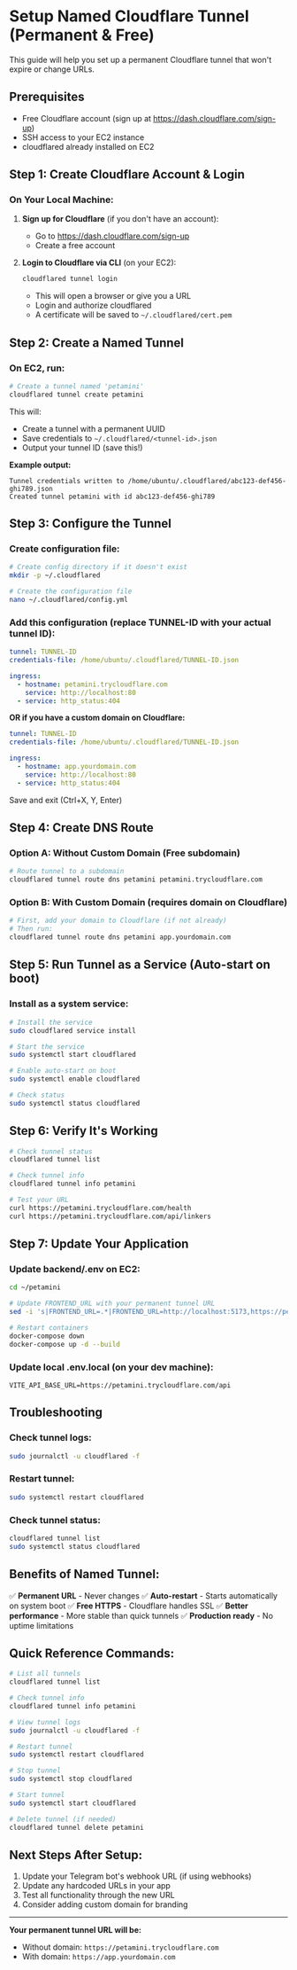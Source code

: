 # Setup Named Cloudflare Tunnel (Permanent & Free)

This guide will help you set up a permanent Cloudflare tunnel that won't expire or change URLs.

## Prerequisites
- Free Cloudflare account (sign up at https://dash.cloudflare.com/sign-up)
- SSH access to your EC2 instance
- cloudflared already installed on EC2

## Step 1: Create Cloudflare Account & Login

### On Your Local Machine:

1. **Sign up for Cloudflare** (if you don't have an account):
   - Go to https://dash.cloudflare.com/sign-up
   - Create a free account

2. **Login to Cloudflare via CLI** (on your EC2):
   ```bash
   cloudflared tunnel login
   ```
   - This will open a browser or give you a URL
   - Login and authorize cloudflared
   - A certificate will be saved to `~/.cloudflared/cert.pem`

## Step 2: Create a Named Tunnel

### On EC2, run:

```bash
# Create a tunnel named 'petamini'
cloudflared tunnel create petamini
```

This will:
- Create a tunnel with a permanent UUID
- Save credentials to `~/.cloudflared/<tunnel-id>.json`
- Output your tunnel ID (save this!)

**Example output:**
```
Tunnel credentials written to /home/ubuntu/.cloudflared/abc123-def456-ghi789.json
Created tunnel petamini with id abc123-def456-ghi789
```

## Step 3: Configure the Tunnel

### Create configuration file:

```bash
# Create config directory if it doesn't exist
mkdir -p ~/.cloudflared

# Create the configuration file
nano ~/.cloudflared/config.yml
```

### Add this configuration (replace TUNNEL-ID with your actual tunnel ID):

```yaml
tunnel: TUNNEL-ID
credentials-file: /home/ubuntu/.cloudflared/TUNNEL-ID.json

ingress:
  - hostname: petamini.trycloudflare.com
    service: http://localhost:80
  - service: http_status:404
```

**OR if you have a custom domain on Cloudflare:**

```yaml
tunnel: TUNNEL-ID
credentials-file: /home/ubuntu/.cloudflared/TUNNEL-ID.json

ingress:
  - hostname: app.yourdomain.com
    service: http://localhost:80
  - service: http_status:404
```

Save and exit (Ctrl+X, Y, Enter)

## Step 4: Create DNS Route

### Option A: Without Custom Domain (Free subdomain)

```bash
# Route tunnel to a subdomain
cloudflared tunnel route dns petamini petamini.trycloudflare.com
```

### Option B: With Custom Domain (requires domain on Cloudflare)

```bash
# First, add your domain to Cloudflare (if not already)
# Then run:
cloudflared tunnel route dns petamini app.yourdomain.com
```

## Step 5: Run Tunnel as a Service (Auto-start on boot)

### Install as a system service:

```bash
# Install the service
sudo cloudflared service install

# Start the service
sudo systemctl start cloudflared

# Enable auto-start on boot
sudo systemctl enable cloudflared

# Check status
sudo systemctl status cloudflared
```

## Step 6: Verify It's Working

```bash
# Check tunnel status
cloudflared tunnel list

# Check tunnel info
cloudflared tunnel info petamini

# Test your URL
curl https://petamini.trycloudflare.com/health
curl https://petamini.trycloudflare.com/api/linkers
```

## Step 7: Update Your Application

### Update backend/.env on EC2:

```bash
cd ~/petamini

# Update FRONTEND_URL with your permanent tunnel URL
sed -i 's|FRONTEND_URL=.*|FRONTEND_URL=http://localhost:5173,https://petamini.trycloudflare.com|' backend/.env

# Restart containers
docker-compose down
docker-compose up -d --build
```

### Update local .env.local (on your dev machine):

```properties
VITE_API_BASE_URL=https://petamini.trycloudflare.com/api
```

## Troubleshooting

### Check tunnel logs:
```bash
sudo journalctl -u cloudflared -f
```

### Restart tunnel:
```bash
sudo systemctl restart cloudflared
```

### Check tunnel status:
```bash
cloudflared tunnel list
sudo systemctl status cloudflared
```

## Benefits of Named Tunnel:

✅ **Permanent URL** - Never changes
✅ **Auto-restart** - Starts automatically on system boot
✅ **Free HTTPS** - Cloudflare handles SSL
✅ **Better performance** - More stable than quick tunnels
✅ **Production ready** - No uptime limitations

## Quick Reference Commands:

```bash
# List all tunnels
cloudflared tunnel list

# Check tunnel info
cloudflared tunnel info petamini

# View tunnel logs
sudo journalctl -u cloudflared -f

# Restart tunnel
sudo systemctl restart cloudflared

# Stop tunnel
sudo systemctl stop cloudflared

# Start tunnel
sudo systemctl start cloudflared

# Delete tunnel (if needed)
cloudflared tunnel delete petamini
```

## Next Steps After Setup:

1. Update your Telegram bot's webhook URL (if using webhooks)
2. Update any hardcoded URLs in your app
3. Test all functionality through the new URL
4. Consider adding custom domain for branding

---

**Your permanent tunnel URL will be:**
- Without domain: `https://petamini.trycloudflare.com`
- With domain: `https://app.yourdomain.com`
